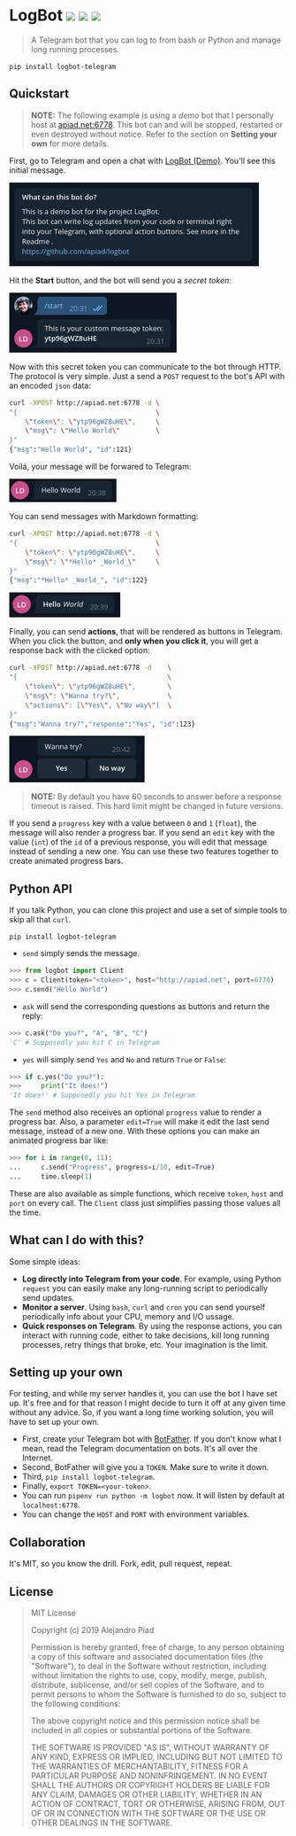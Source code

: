 # LogBot [![](https://img.shields.io/pypi/v/logbot-telegram.svg?style=flat-square)](https://pypi.org/project/logbot-telegram/) [![](https://img.shields.io/pypi/pyversions/logbot-telegram.svg?style=flat-square)](https://pypi.org/project/logbot-telegram/) [![](https://img.shields.io/badge/chat%20on-telegram-red.svg?style=flat-square&logo=telegram)](https://t.me/apiad_demo_logbot)

> A Telegram bot that you can log to from bash or Python and manage long running processes.

```
pip install logbot-telegram
```

## Quickstart

> **NOTE:** The following example is using a _demo_ bot that I personally host at [apiad.net:6778](http://apiad.net:6778). This bot can and will be stopped, restarted or even destroyed without notice. Refer to the section on **Setting your own** for more details.

First, go to Telegram and open a chat with [LogBot (Demo)](http://t.me/apiad_demo_logbot). You'll see this initial message.

![](img/img1.png)

Hit the **Start** button, and the bot will send you a *secret token*:

![](img/img2.png)

Now with this secret token you can communicate to the bot through HTTP. The protocol is very simple. Just a send a `POST` request to the bot's API with an encoded `json` data:

```bash
curl -XPOST http://apiad.net:6778 -d \
"{                                   \
    \"token\": \"ytp96gWZ8uHE\",     \
    \"msg\": \"Hello World\"         \
}"
{"msg":"Hello World", "id":121}
```

Voilá, your message will be forwared to Telegram:

![](img/img3.png)

You can send messages with Markdown formatting:

```bash
curl -XPOST http://apiad.net:6778 -d \
"{                                   \
    \"token\": \"ytp96gWZ8uHE\",     \
    \"msg\": \"*Hello* _World_\"     \
}"
{"msg":"*Hello* _World_", "id":122}
```

![](img/img4.png)

Finally, you can send **actions**, that will be rendered as buttons in Telegram.
When you click the button, and **only when you click it**, you will get a response back with the clicked option:

```bash
curl -XPOST http://apiad.net:6778 -d    \
"{                                      \
    \"token\": \"ytp96gWZ8uHE\",        \
    \"msg\": \"Wanna try?\",            \
    \"actions\": [\"Yes\", \"No way\"]  \
}"
{"msg":"Wanna try?","response":"Yes", "id":123}
```

![](img/img5.png)

> **NOTE:** By default you have 60 seconds to answer before a response timeout is raised. This hard limit might be changed in future versions.

If you send a `progress` key with a value between `0` and `1` (`float`), the message will also render a progress bar.
If you send an `edit` key with the value (`int`) of the `id` of a previous response, you will edit that message instead of sending a new one.
You can use these two features together to create animated progress bars.

## Python API

If you talk Python, you can clone this project and use a set of simple tools to skip all that `curl`.

```
pip install logbot-telegram
```

* `send` simply sends the message.

```python
>>> from logbot import Client
>>> c = Client(token="<token>", host="http://apiad.net", port=6778)
>>> c.send("Hello World")
```

* `ask` will send the corresponding questions as buttons and return the reply:

```python
>>> c.ask("Do you?", "A", "B", "C")
'C' # Supposedly you hit C in Telegram
```

* `yes` will simply send `Yes` and `No` and return `True` or `False`:

```python
>>> if c.yes("Do you?"):
>>>     print("It does!")
'It does!' # Supposedly you hit Yes in Telegram
```

The `send` method also receives an optional `progress` value to render a progress bar.
Also, a parameter `edit=True` will make it edit the last send message, instead of a new one.
With these options you can make an animated progress bar like:

```python
>>> for i in range(0, 11):
...     c.send("Progress", progress=i/10, edit=True)
...     time.sleep(1)
```

These are also available as simple functions, which receive `token`, `host` and `port` on every call. The `Client` class just simplifies passing those values all the time.

## What can I do with this?

Some simple ideas:

* **Log directly into Telegram from your code**. For example, using Python `request` you can easily make any long-running script to periodically send updates.
* **Monitor a server**. Using `bash`, `curl` and `cron` you can send yourself periodically info about your CPU, memory and I/O ussage.
* **Quick responses on Telegram**. By using the response actions, you can interact with running code, either to take decisions, kill long running processes, retry things that broke, etc. Your imagination is the limit.

## Setting up your own

For testing, and while my server handles it, you can use the bot I have set up. It's free and for that reason I might decide to turn it off at any given time without any advice. So, if you want a long time working solution, you will have to set up your own.

* First, create your Telegram bot with [BotFather](t.me/botfather). If you don't know what I mean, read the Telegram documentation on bots. It's all over the Internet.
* Second, BotFather will give you a `TOKEN`. Make sure to write it down.
* Third, `pip install logbot-telegram`.
* Finally, `export TOKEN=<your-token>`.
* You can run `pipenv run python -m logbot` now. It will listen by default at `localhost:6778`.
* You can change the `HOST` and `PORT` with environment variables.

## Collaboration

It's MIT, so you know the drill. Fork, edit, pull request, repeat.

## License

> MIT License
>
> Copyright (c) 2019 Alejandro Piad
>
> Permission is hereby granted, free of charge, to any person obtaining a copy
> of this software and associated documentation files (the "Software"), to deal
> in the Software without restriction, including without limitation the rights
> to use, copy, modify, merge, publish, distribute, sublicense, and/or sell
> copies of the Software, and to permit persons to whom the Software is
> furnished to do so, subject to the following conditions:
>
> The above copyright notice and this permission notice shall be included in all
> copies or substantial portions of the Software.
>
> THE SOFTWARE IS PROVIDED "AS IS", WITHOUT WARRANTY OF ANY KIND, EXPRESS OR
> IMPLIED, INCLUDING BUT NOT LIMITED TO THE WARRANTIES OF MERCHANTABILITY,
> FITNESS FOR A PARTICULAR PURPOSE AND NONINFRINGEMENT. IN NO EVENT SHALL THE
> AUTHORS OR COPYRIGHT HOLDERS BE LIABLE FOR ANY CLAIM, DAMAGES OR OTHER
> LIABILITY, WHETHER IN AN ACTION OF CONTRACT, TORT OR OTHERWISE, ARISING FROM,
> OUT OF OR IN CONNECTION WITH THE SOFTWARE OR THE USE OR OTHER DEALINGS IN THE
> SOFTWARE.
